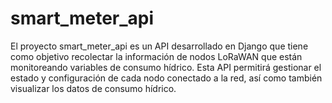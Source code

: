 # smart_meter_api

El proyecto smart_meter_api es un API desarrollado en Django que tiene como objetivo recolectar la información de nodos LoRaWAN que están monitoreando variables de consumo hídrico. Esta API permitirá gestionar el estado y configuración de cada nodo conectado a la red, así como también visualizar los datos de consumo hídrico.

<!-- ## Instalación

Instrucciones para instalar el proyecto y sus dependencias.

## Configuración

Instrucciones para configurar el proyecto y sus variables de entorno.

## Uso

Instrucciones para utilizar el proyecto. Incluye ejemplos de uso si es posible.

## Créditos

Información sobre los autores del proyecto y las fuentes de inspiración. -->

